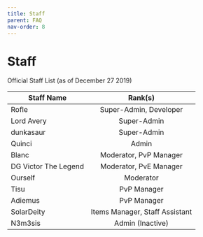 ```yaml
---
title: Staff
parent: FAQ
nav-order: 8
---
```

# Staff
Official Staff List (as of December 27 2019)

| Staff Name           | Rank(s)                     |
| -------------------- |:---------------------------:|
| Rofle                | Super-Admin, Developer            |
| Lord Avery           | Super-Admin                       |
| dunkasaur            | Super-Admin                       |
| Quinci               | Admin                       |
| Blanc                | Moderator, PvP Manager      |
| DG Victor The Legend | Moderator, PvE Manager      |
| Ourself              | Moderator                   |
| Tisu                 | PvP Manager                 |
| Adiemus              | PvP Manager                 |
| SolarDeity           | Items Manager, Staff Assistant    |
| N3m3sis | Admin (Inactive) |
